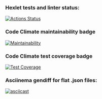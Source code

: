 ### Hexlet tests and linter status:
[![Actions Status](https://github.com/onlydisco/frontend-project-46/workflows/hexlet-check/badge.svg)](https://github.com/onlydisco/frontend-project-46/actions)

### Code Climate maintainability badge
[![Maintainability](https://api.codeclimate.com/v1/badges/36be9d23cbbeade1906f/maintainability)](https://codeclimate.com/github/onlydisco/frontend-project-46/maintainability)

### Code Climate test coverage badge
[![Test Coverage](https://api.codeclimate.com/v1/badges/36be9d23cbbeade1906f/test_coverage)](https://codeclimate.com/github/onlydisco/frontend-project-46/test_coverage)

### Asciinema gendiff for flat .json files:
[![asciicast](https://asciinema.org/a/538546.svg)](https://asciinema.org/a/538546)